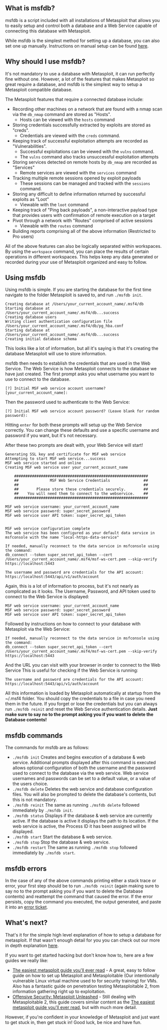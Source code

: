 ## What is msfdb?
msfdb is a script included with all installations of Metasploit that allows you to easily setup and control both a database and a Web Service capable of connecting this database with Metasploit.

While msfdb is the simplest method for setting up a database, you can also set one up manually. Instructions on manual setup can be found [here](https://metasploit.help.rapid7.com/docs/managing-the-database). 

## Why should I use msfdb?
It's not mandatory to use a database with Metasploit, it can run perfectly fine without one. However, a lot of the features that makes Metasploit so great require a database, and msfdb is the simplest way to setup a Metasploit compatible database. 

The Metasploit features that require a connected database include:
* Recording other machines on a network that are found with a nmap scan via the `db_nmap` command are stored as "Hosts".
  * Hosts can be viewed with the `hosts` command
* Storing credentials successfully extracted by exploits are stored as "creds". 
  * Credentials are viewed with the `creds` command.
* Keeping track of successful exploitation attempts are recorded as "Vulnerabilities". 
  * Successful exploitations can be viewed with the `vulns` command.
  * The `vulns` command also tracks unsuccessful exploitation attempts 
* Storing services detected on remote hosts by `db_nmap` are recorded as "Services"
  * Remote services are viewed with the `services` command
* Tracking multiple remote sessions opened by exploit payloads 
  * These sessions can be managed and tracked with the `sessions` command.
* Storing any difficult to define information returned by successful exploits as "Loot"
  * Viewable with the `loot` command
* Keeping track of "Ping back payloads", a non-interactive payload type that provides users with confirmation of remote execution on a target
* Pivot through a network with "Routes" comprised of active sessions
  * Viewable with the `routes` command
* Building reports comprising all of the above information (Restricted to Pro users)

All of the above features can also be logically separated within workspaces. By using the `workspace` command, you can place the results of certain operations in different workspaces. This helps keep any data generated or recorded during your use of Metasploit organized and easy to follow.

## Using msfdb

Using msfdb is simple. If you are starting the database for the first time navigate to the folder Metasploit is saved to, and run `./msfdb init`.
```
Creating database at /Users/your_current_account_name/.msf4/db
Starting database at /Users/your_current_account_name/.msf4/db...success
Creating database users
Writing client authentication configuration file /Users/your_current_account_name/.msf4/db/pg_hba.conf
Starting database at /Users/your_current_account_name/.msf4/db...success
Creating initial database schema
```

This looks like a lot of information, but all it's saying is that it's creating the database Metasploit will use to store information.

msfdb then needs to establish the credentials that are used in the Web Service. The Web Service is how Metasploit connects to the database we have just created. The first prompt asks you what username you want to use to connect to the database.

```
[?] Initial MSF web service account username? [your_current_account_name]:
```

Then the password used to authenticate to the Web Service:

```
[?] Initial MSF web service account password? (Leave blank for random password):
```

Hitting `enter` for both these prompts will setup up the Web Service correctly. You can change these defaults and use a specific username and password if you want, but it's not necessary.

After these two prompts are dealt with, your Web Service will start!

```
Generating SSL key and certificate for MSF web service
Attempting to start MSF web service...success
MSF web service started and online
Creating MSF web service user your_current_account_name
 
    ############################################################
    ##              MSF Web Service Credentials               ##
    ##                                                        ##
    ##        Please store these credentials securely.        ##
    ##    You will need them to connect to the webservice.    ##
    ############################################################

MSF web service username: your_current_account_name
MSF web service password: super_secret_password
MSF web service user API token: super_secret_api_token


MSF web service configuration complete
The web service has been configured as your default data service in msfconsole with the name "local-https-data-service"
 
If needed, manually reconnect to the data service in msfconsole using the command:
db_connect --token super_secret_api_token --cert /Users/your_current_account_name/.msf4/msf-ws-cert.pem --skip-verify https://localhost:5443
 
The username and password are credentials for the API account:
https://localhost:5443/api/v1/auth/account
```

Again, this is a lot of information to process, but it's not nearly as complicated as it looks. The Username, Password, and API token used to connect to the Web Service is displayed: 

```
MSF web service username: your_current_account_name
MSF web service password: super_secret_password
MSF web service user API token: super_secret_api_token
```

Followed by instructions on how to connect to your database with Metasploit via the Web Service: 

```
If needed, manually reconnect to the data service in msfconsole using the command:
db_connect --token super_secret_api_token --cert /Users/your_current_account_name/.msf4/msf-ws-cert.pem --skip-verify https://localhost:5443
```

And the URL you can visit with your browser in order to connect to the Web Service  This is useful for checking if the Web Service is running:

```
The username and password are credentials for the API account:
https://localhost:5443/api/v1/auth/account
```

All this information is loaded by Metasploit automatically at startup from the ~/.msf4 folder. You should copy the credentials to a file in case you need them in the future. If you forget or lose the credentials but you can always run `./msfdb reinit` and reset the Web Service authentication details. **Just make sure to say no to the prompt asking you if you want to delete the Database contents!**

## msfdb commands  

The commands for msfdb are as follows:
*   `./msfdb init`     Creates and begins execution of a database & web service. Additional prompts displayed after this command is executed allows optional configuration of both the username and the password used to connect to the database via the web service. Web service usernames and passwords can be set to a default value, or a value of the users choice. 
*   `./msfdb delete`   Deletes the web service and database configuration files. You will also be prompted to delete the database's contents, but this is not mandatory.  
*   `./msfdb reinit`   The same as running `./msfdb delete` followed immediately by `./msfdb init`.
*   `./msfdb status`   Displays if the database & web service are currently active. If the database is active it displays the path to its location. If the web service is active, the Process ID it has been assigned will be displayed. 
*   `./msfdb start`    Start the database & web service.
*   `./msfdb stop`     Stop the database & web service. 
*   `./msfdb restart`  The same as running `./msfdb stop` followed immediately by `./msfdb start`.

## msfdb errors

In the case of any of the above commands printing either a stack trace or error, your first step should be to run `./msfdb reinit` (again making sure to say no to the prompt asking you if you want to delete the Database contents) and reattempt the command that caused the error. If the error persists, copy the command you executed, the output generated, and paste it into an [error ticket](https://github.com/rapid7/metasploit-framework/issues/new/choose). 

## What's next?
That's it for the simple high level explanation of how to setup a database for metasploit. If that wasn't enough detail for you you can check out our more in depth explanation [here](https://github.com/rapid7/metasploit-framework/wiki/Metasploit-Web-Service).

If you want to get started hacking but don't know how to, here are a few guides we really like:
* [The easiest metasploit guide you'll ever read](https://www.exploit-db.com/docs/english/44040-the-easiest-metasploit-guide-you%E2%80%99ll-ever-read.pdf) - A great, easy to follow guide on how to set up Metasploit and Metasploitable (Our intentionally vulnerable Linux virtual machine used to for security training) for VMs. Also has a fantastic guide on penetration testing Metasploitable 2, from information gathering right up to exploitation.
* [Offensive Security: Metasploit Unleashed](https://www.offensive-security.com/metasploit-unleashed/) - Still dealing with Metasploitable 2, this guide covers similar content as the [The easiest metasploit guide you'll ever read](https://www.exploit-db.com/docs/english/44040-the-easiest-metasploit-guide-you%E2%80%99ll-ever-read.pdf), but with much more detail.

However, if you're confident in your knowledge of Metasploit and just want to get stuck in, then get stuck in! Good luck, be nice and have fun.

